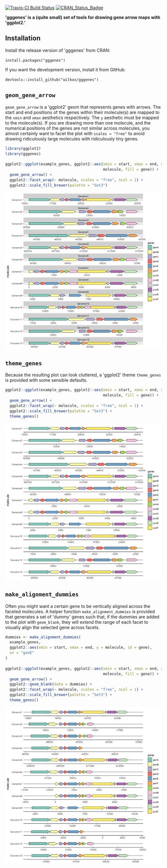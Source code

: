 
[![Travis-CI Build Status](https://travis-ci.org/wilkox/gggenes.svg?branch=master)](https://travis-ci.org/wilkox/gggenes) [![CRAN\_Status\_Badge](http://www.r-pkg.org/badges/version/gggenes)](https://cran.r-project.org/package=gggenes)

**'gggenes' is a (quite small) set of tools for drawing gene arrow maps with 'ggplot2.'**

Installation
------------

Install the release version of 'gggenes' from CRAN:

`install.packages("gggenes")`

If you want the development version, install it from GitHub:

`devtools::install_github("wilkox/gggenes")`

`geom_gene_arrow`
-----------------

`geom_gene_arrow` is a 'ggplot2' geom that represents genes with arrows. The start and end positions of the genes within their molecule(s) are mapped to the `xmin` and `xmax` aesthetics respectively. The `y` aesthetic must be mapped to the molecule(s). If you are drawing more than one molecule, and the numerical positions of the genes are not similar across molecules, you almost certainly want to facet the plot with `scales = "free"` to avoid drawing ridiculously large molecules with ridiculously tiny genes.

``` r
library(ggplot2)
library(gggenes)

ggplot2::ggplot(example_genes, ggplot2::aes(xmin = start, xmax = end, y =
                                            molecule, fill = gene)) +
  geom_gene_arrow() +
  ggplot2::facet_wrap(~ molecule, scales = "free", ncol = 1) +
  ggplot2::scale_fill_brewer(palette = "Set3")
```

![](man/figures/README-geom_gene_arrow-1.png)

`theme_genes`
-------------

Because the resulting plot can look cluttered, a 'ggplot2' theme `theme_genes` is provided with some sensible defaults.

``` r
ggplot2::ggplot(example_genes, ggplot2::aes(xmin = start, xmax = end, y =
                                            molecule, fill = gene)) +
  geom_gene_arrow() +
  ggplot2::facet_wrap(~ molecule, scales = "free", ncol = 1) +
  ggplot2::scale_fill_brewer(palette = "Set3") +
  theme_genes()
```

![](man/figures/README-theme_genes-1.png)

`make_alignment_dummies`
------------------------

Often you might want a certain gene to be vertically aligned across the faceted molecules. A helper function `make_alignment_dummies` is provided that generates a set of 'dummy' genes such that, if the dummies are added to the plot with `geom_blank`, they will extend the range of each facet to visually align the selected gene across facets.

``` r
dummies <- make_alignment_dummies(
  example_genes,
  ggplot2::aes(xmin = start, xmax = end, y = molecule, id = gene),
  on = "genE"
)

ggplot2::ggplot(example_genes, ggplot2::aes(xmin = start, xmax = end, y =
                                            molecule, fill = gene)) +
  geom_gene_arrow() +
  ggplot2::geom_blank(data = dummies) +
  ggplot2::facet_wrap(~ molecule, scales = "free", ncol = 1) +
  ggplot2::scale_fill_brewer(palette = "Set3") +
  theme_genes()
```

![](man/figures/README-make_alignment_dummies-1.png)
